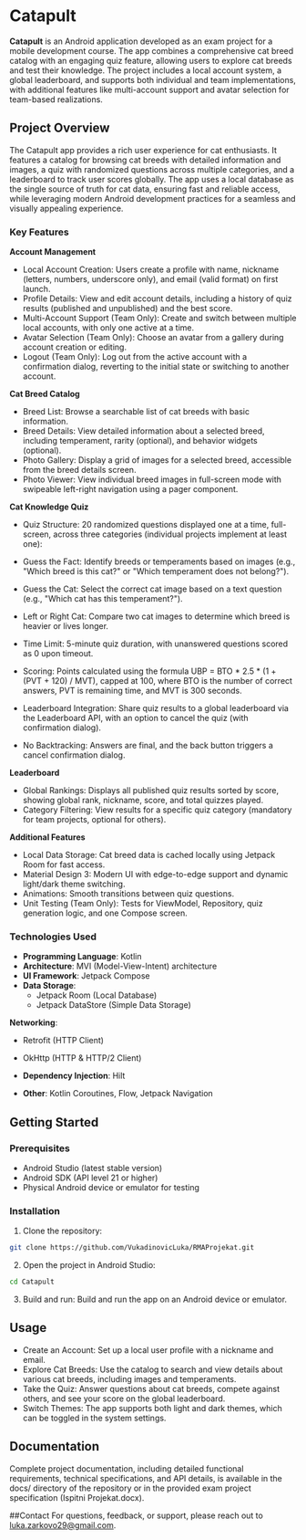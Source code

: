 # Catapult
**Catapult** is an Android application developed as an exam project for a mobile development course. The app combines a comprehensive cat breed catalog with an engaging quiz feature, allowing users to explore cat breeds and test their knowledge. The project includes a local account system, a global leaderboard, and supports both individual and team implementations, with additional features like multi-account support and avatar selection for team-based realizations.

## Project Overview

The Catapult app provides a rich user experience for cat enthusiasts. It features a catalog for browsing cat breeds with detailed information and images, a quiz with randomized questions across multiple categories, and a leaderboard to track user scores globally. The app uses a local database as the single source of truth for cat data, ensuring fast and reliable access, while leveraging modern Android development practices for a seamless and visually appealing experience.

### Key Features

**Account Management**

- Local Account Creation: Users create a profile with name, nickname (letters, numbers, underscore only), and email (valid format) on first launch.
- Profile Details: View and edit account details, including a history of quiz results (published and unpublished) and the best score.
- Multi-Account Support (Team Only): Create and switch between multiple local accounts, with only one active at a time.
- Avatar Selection (Team Only): Choose an avatar from a gallery during account creation or editing.
- Logout (Team Only): Log out from the active account with a confirmation dialog, reverting to the initial state or switching to another account.

**Cat Breed Catalog**

- Breed List: Browse a searchable list of cat breeds with basic information.
- Breed Details: View detailed information about a selected breed, including temperament, rarity (optional), and behavior widgets (optional).
- Photo Gallery: Display a grid of images for a selected breed, accessible from the breed details screen.
- Photo Viewer: View individual breed images in full-screen mode with swipeable left-right navigation using a pager component.

**Cat Knowledge Quiz**

- Quiz Structure: 20 randomized questions displayed one at a time, full-screen, across three categories (individual projects implement at least one):
- Guess the Fact: Identify breeds or temperaments based on images (e.g., "Which breed is this cat?" or "Which temperament does not belong?").
- Guess the Cat: Select the correct cat image based on a text question (e.g., "Which cat has this temperament?").
- Left or Right Cat: Compare two cat images to determine which breed is heavier or lives longer.

- Time Limit: 5-minute quiz duration, with unanswered questions scored as 0 upon timeout.
- Scoring: Points calculated using the formula UBP = BTO * 2.5 * (1 + (PVT + 120) / MVT), capped at 100, where BTO is the number of correct answers, PVT is remaining time, and MVT is 300 seconds.
- Leaderboard Integration: Share quiz results to a global leaderboard via the Leaderboard API, with an option to cancel the quiz (with confirmation dialog).
- No Backtracking: Answers are final, and the back button triggers a cancel confirmation dialog.

**Leaderboard**

- Global Rankings: Displays all published quiz results sorted by score, showing global rank, nickname, score, and total quizzes played.
- Category Filtering: View results for a specific quiz category (mandatory for team projects, optional for others).

**Additional Features**

- Local Data Storage: Cat breed data is cached locally using Jetpack Room for fast access.
- Material Design 3: Modern UI with edge-to-edge support and dynamic light/dark theme switching.
- Animations: Smooth transitions between quiz questions.
- Unit Testing (Team Only): Tests for ViewModel, Repository, quiz generation logic, and one Compose screen.

### Technologies Used

- **Programming Language**: Kotlin
- **Architecture**: MVI (Model-View-Intent) architecture
- **UI Framework**: Jetpack Compose
- **Data Storage**:
  - Jetpack Room (Local Database)
  - Jetpack DataStore (Simple Data Storage)

**Networking**:
- Retrofit (HTTP Client)
- OkHttp (HTTP & HTTP/2 Client)

- **Dependency Injection**: Hilt
- **Other**: Kotlin Coroutines, Flow, Jetpack Navigation

## Getting Started
### Prerequisites

- Android Studio (latest stable version)
- Android SDK (API level 21 or higher)
- Physical Android device or emulator for testing

### Installation

1. Clone the repository:
```bash
git clone https://github.com/VukadinovicLuka/RMAProjekat.git
```
2. Open the project in Android Studio:
```bash
cd Catapult
```

3. Build and run:
   Build and run the app on an Android device or emulator.

## Usage

- Create an Account: Set up a local user profile with a nickname and email.
- Explore Cat Breeds: Use the catalog to search and view details about various cat breeds, including images and temperaments.
- Take the Quiz: Answer questions about cat breeds, compete against others, and see your score on the global leaderboard.
- Switch Themes: The app supports both light and dark themes, which can be toggled in the system settings.

## Documentation
Complete project documentation, including detailed functional requirements, technical specifications, and API details, is available in the docs/ directory of the repository or in the provided exam project specification (Ispitni Projekat.docx).

##Contact
For questions, feedback, or support, please reach out to luka.zarkovo29@gmail.com.
